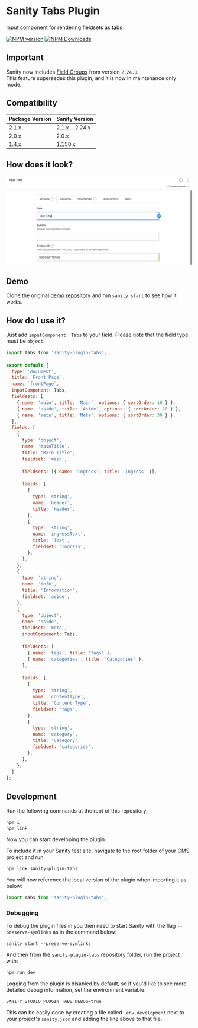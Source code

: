 # Sanity Tabs Plugin

Input component for rendering fieldsets as tabs

[![NPM version](https://img.shields.io/npm/v/sanity-plugin-tabs?style=for-the-badge)](https://www.npmjs.com/package/sanity-plugin-tabs) [![NPM Downloads](https://img.shields.io/npm/dw/sanity-plugin-tabs?style=for-the-badge)](https://www.npmjs.com/package/sanity-plugin-tabs)

## Important
Sanity now includes [Field Groups](https://www.sanity.io/docs/field-groups) from version `2.24.0`.  
This feature supersedes this plugin, and it is now in maintenance only mode.

## Compatibility

| Package Version | Sanity Version |
| --------------- | -------------- |
| 2.1.x           | 2.1.x - 2.24.x |
| 2.0.x           | 2.0.x          |
| 1.4.x           | 1.150.x        |

## How does it look?

![Preview](/images/previews.png?raw=true 'Preview')

## Demo

Clone the original [demo repository](https://github.com/azzlack/sanity-plugin-tabs-demo) and run `sanity start` to see how it works.

## How do I use it?

Just add `inputComponent: Tabs` to your field. Please note that the field type must be `object`.

```javascript
import Tabs from 'sanity-plugin-tabs';

export default {
  type: 'document',
  title: `Front Page`,
  name: `frontPage`,
  inputComponent: Tabs,
  fieldsets: [
    { name: 'main', title: 'Main', options: { sortOrder: 10 } },
    { name: 'aside', title: 'Aside', options: { sortOrder: 20 } },
    { name: 'meta', title: 'Meta', options: { sortOrder: 30 } },
  ],
  fields: [
    {
      type: 'object',
      name: 'mainTitle',
      title: 'Main Title',
      fieldset: 'main',

      fieldsets: [{ name: 'ingress', title: 'Ingress' }],

      fields: [
        {
          type: 'string',
          name: 'header',
          title: 'Header',
        },
        {
          type: 'string',
          name: 'ingressText',
          title: 'Text',
          fieldset: 'ingress',
        },
      ],
    },
    {
      type: 'string',
      name: 'info',
      title: 'Information',
      fieldset: 'aside',
    },
    {
      type: 'object',
      name: 'aside',
      fieldset: 'meta',
      inputComponent: Tabs,

      fieldsets: [
        { name: 'tags', title: 'Tags' },
        { name: 'categories', title: 'Categories' },
      ],

      fields: [
        {
          type: 'string',
          name: 'contentType',
          title: 'Content Type',
          fieldset: 'tags',
        },
        {
          type: 'string',
          name: 'category',
          title: 'Category',
          fieldset: 'categories',
        },
      ],
    },
  ]
};
```

## Development

Run the following commands at the root of this repository.

```
npm i
npm link
```

Now you can start developing the plugin.

To include it in your Sanity test site, navigate to the root folder of your CMS project and run:

```
npm link sanity-plugin-tabs
```

You will now reference the local version of the plugin when importing it as below:

```javascript
import Tabs from 'sanity-plugin-tabs';
```

### Debugging

To debug the plugin files in you then need to start Sanity with the flag `--preserve-symlinks` as in the command below:

```
sanity start --preserve-symlinks
```

And then from the `sanity-plugin-tabs` repository folder, run the project with:

```
npm run dev
```

Logging from the plugin is disabled by default, so if you'd like to see more detailed debug information, set the environment variable:

```
SANITY_STUDIO_PLUGIN_TABS_DEBUG=true
```

This can be easily done by creating a file called `.env.development` next to your project's `sanity.json` and adding the line above to that file.
